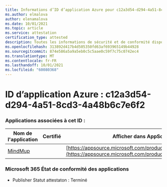 ```yaml
---
title: Informations d’ID d’application Azure pour c12a3d54-d294-4a51-8cd3-4a48b6c7e6f2
ms.author: elmalova
author: elenamalova
ms.date: 10/01/2021
ms.topic: article
ms.service: attestation
certification_type: attested
description: Toutes les informations de sécurité et de conformité disponibles pour c12a3d54-d294-4a51-8cd3-4a48b6c7e6f2.
ms.openlocfilehash: 313892d417b4d505350fd63af693965149b44928
ms.sourcegitcommit: 874e586a5a9a5eb0c5c5aae0c59f7c75c0742ec4
ms.translationtype: MT
ms.contentlocale: fr-FR
ms.lasthandoff: 10/01/2021
ms.locfileid: "60080368"
---
```

# <a name="azure-app-id-c12a3d54-d294-4a51-8cd3-4a48b6c7e6f2"></a>ID d’application Azure : c12a3d54-d294-4a51-8cd3-4a48b6c7e6f2


### <a name="apps-associated-with-this-id"></a>Applications associées à cet ID :
| **Nom de l'application** | **Certifié** | **Afficher dans AppSource** |
|--------------|---------------|-----------------------|
| [MindMup](https://docs.microsoft.com/microsoft-365-app-certification/forward/WA200001759) |  | [https://appsource.microsoft.com/product/office/WA200001759](https://appsource.microsoft.com/product/office/WA200001759) |

### <a name="microsoft-365-app-compliance-status"></a>Microsoft 365 État de conformité des applications
- Publisher Statut attestaton : Terminé
